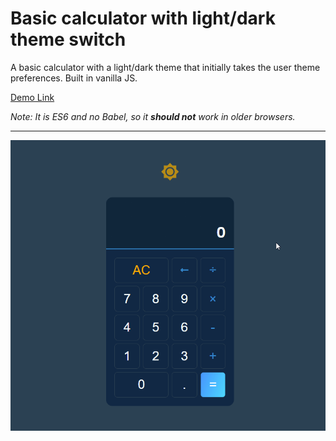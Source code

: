 # Basic calculator with light/dark theme switch

A basic calculator with a light/dark theme that initially takes the user theme preferences. Built in vanilla JS.

[Demo Link](http://calc.angeltasevski.com/)

_Note: It is ES6 and no Babel, so it **should not** work in older browsers._

---

![Presentation GIF](https://raw.githubusercontent.com/tupacan/js-calculator/main/preview.gif)
